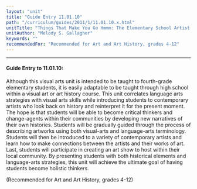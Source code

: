 ```yaml
---
layout: "unit"
title: "Guide Entry 11.01.10"
path: "/curriculum/guides/2011/1/11.01.10.x.html"
unitTitle: "Things That Make You Go Hmmm: The Elementary School Artist Acting as a Contemporary Art Historian"
unitAuthor: "Melody S. Gallagher"
keywords: ""
recommendedFor: "Recommended for Art and Art History, grades 4-12"
---
```

<body>
<hr/>
<h4>
Guide Entry to 11.01.10:
</h4>
<p>
Although this visual arts unit is intended to be taught to fourth-grade elementary students, it is easily adaptable to be taught through high school within a visual art or art history course. This unit correlates language arts strategies with visual arts skills while introducing students to contemporary artists who look back on history and reinterpret it for the present moment. The hope is that students will be able to become critical thinkers and change-agents within their communities by developing new narratives of their own histories. Students will be gradually guided through the process of describing artworks using both visual-arts and language-arts terminology. Students will then be introduced to a variety of contemporary artists and learn how to make connections between the artists and their works of art. Last, students will participate in creating an art show to host within their local community. By presenting students with both historical elements and language-arts strategies, this unit will achieve the ultimate goal of having students become holistic thinkers.
</p>
<p>
(Recommended for Art and Art History, grades 4-12)
</p>
</body>